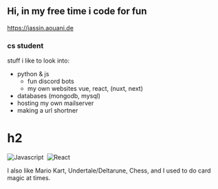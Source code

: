 ## Hi, in my free time i code for fun
https://jassin.aouani.de

### cs student

stuff i like to look into:

- python & js
  - fun discord bots
  - my own websites vue, react, (nuxt, next)
- databases (mongodb, mysql)
- hosting my own mailserver
- making a url shortner

# h2

<div>
  <img src="https://skillicons.dev/icons?i=js" title="JavaScript" alt="Javascript"/>&nbsp;
  <img src="https://skillicons.dev/icons?i=react" title="React" alt="React"/>&nbsp;
</div>

I also like Mario Kart, Undertale/Deltarune, Chess, and I used to do card magic at times.
